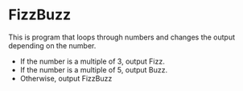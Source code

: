 # FizzBuzz
This is program that loops through numbers and changes the output depending on the number.
- If the number is a multiple of 3, output Fizz.
- If the number is a multiple of 5, output Buzz.
- Otherwise, output FizzBuzz